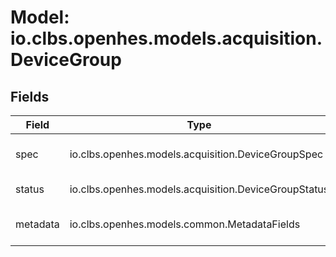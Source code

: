 # Model: io.clbs.openhes.models.acquisition.DeviceGroup

## Fields

| Field | Type | Description |
| --- | --- | --- |
| spec | io.clbs.openhes.models.acquisition.DeviceGroupSpec | The device group specification. |
| status | io.clbs.openhes.models.acquisition.DeviceGroupStatus | The device group status. |
| metadata | io.clbs.openhes.models.common.MetadataFields | The metadata fields. |

